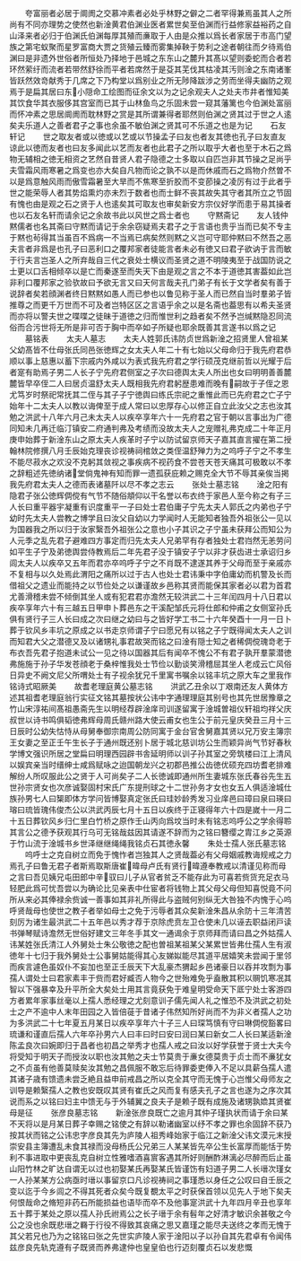 <!-- { "loadSidebar": true } -->
　　夸富丽者必居于阛阓之交慕冲素者必处乎林野之僻之二者罕得兼焉虽其人之所尚有不同亦理势之使然也新淦黄君伯渊业医者累世矣至伯渊而行益修家益裕药之自山泽来者必归于伯渊氏伯渊每厚其殖而亷取于人由是众推以爲长者家居于市高门望族之第宅蚁聚而星罗富商大贾之货殖云臻而雾集掉鞅于势利之途者朝往而夕待焉伯渊曰是非遗外世俗者所恒处乃择地于邑城之东东山之麓升其髙以望则委蛇而合者若环然萦纡而流者若带然舒徐而平者若席然于是芟其芜伐其枯凌其汚则淦之东南诸峯皆跃然效竒献秀于几席之下乃构堂以爲别业之所无陟降跋涉之劳而坐得夫幽防之观焉于是扁其居曰东小隠命工绘图而征余文以为之记余观夫人之处夫市井者惟知美其饮食华其衣服侈其宫室而已其于山林鱼鸟之乐固未尝一窥其藩篱也今伯渊处富丽而怀冲素之思居阛阓而耽林野之赏是其所谓兼得者耶然则伯渊之贤其过于世之人逺矣夫乐道人之善者君子之事也余虽不敏伯渊之贤其可不乐道之也是为记
　　石友轩记
　　世之取友者或以徳或以艺或以节操孟子曰友也者友其徳也孔子曰友直友谅此以徳而友者也曰友多闻此以艺而友者也此君子之所以取乎大者也至于木石之爲物无辅相之徳无相资之艺然自昔贤人君子隐德之士多取以自匹岂非其节操之足尚乎夫雪霜风雨寒暑之爲变也亦大矣自凡物而论之孰不以是而休戚而石之爲物介然曽不以是爲意触风雨而傲雪霜暑至大旱而不焦寒至折胶而不变莭操之凌厉有过于此者乎世之能荣辱人者其势焰熏灼亦未烈于数者也而士鲜不丧其故失其守者其所立之节固有愧也由是观之石之贤于人也逺矣其可取友也审矣新安方宗仪好学而患于易其操者也以石友名轩而请余记之余故书此以风世之爲士者也
　　守黙斋记
　　友人钱仲黙儒者也名其斋曰守黙而请记于余余窃疑焉夫君子之于言语也贵乎当而已矣不专主于黙也茍得其当虽百不爲病一不当焉已病矣然则黙之义岂可守耶仲黙曰不然吾之恶夫言者非爲是也孔子曰恶利口之覆邦家者徒能言者未必有徳又曰君子欲讷于言而敏于行夫言岂圣人之所弃哉自三代之衰处士横议而圣贤之道不明陵夷至于战国防说之士更以口舌相倾卒以是亡而秦遂至而失天下由是观之言之不本于道徳其害葢如此岂非利口覆邦家之验欤故曰予欲无言又曰天何言哉夫孔门弟子有长于文学者矣有善于说辞者矣若顔渊者终日黙黙如愚人而已参也以鲁见称于圣人而已然自当时羣弟子皆推尊之而更千万世而不可及者岂特区区之言语乎余之以是名斋也葢思有以希夫圣贤而亦将以警夫世之喋喋之徒昧于道徳之归而惟世利之趋者矣不然予岂缄黙隐忍同流俗而合污世将无所是非可否于胸中而卒如子所疑也耶余既善其言遂书以爲之记
　　墓铭表
　　太夫人墓志
　　太夫人姓郭氏讳防贞世爲新淦之招贤里人曾祖某父幼髙皆不仕母张氏同邑张徳辉之女太夫人年二十有七始以父母命归于我先府君恭顺以事上慈惠以蓄下宗戚内外咸以为表式我先府君之学行硕茂克继前哲以光耀于后者寔有助焉子男二人长子宁先府君侧室之子次曰德舆太夫人所出也女曰明明善善麓麓皆早卒侄二人曰居贞温舒太夫人既相我先府君躬歴患难而晚有嗣故于子侄之恩尤笃岁时祭祀常抚其二侄与其子子宁徳舆曰练氏宗祀之重惟此而已先府君之亡子宁始年十二太夫人以教以诲俾至于成人常曰以忠厚存心以修正自立此汝父之志也汝其勉之洪武十八年六月己未太夫人以疾卒享年六十一先府君之官于朝以言事出为广德同知未几再迁临汀镇安二府通判弗及考绩而没故太夫人之宠赠礼弗克成二十年正月庚申始葬于新淦东山之原太夫人疾革时子宁以防试留京师天子嘉其直言擢在第二授翰林院修撰八月壬辰始克理丧诊视祷祠棺敛之类侄温舒殚力为之呜呼子宁之不孝生不能尽菽水之欢没不克躬其敛视之事疾病不视药食不尝苍天苍天痛其可极敢以不孝之辞粗述先徳纳诸堂倘鬼神有知而罪一遗孤获庇赖之赐克全大节不辱其亲俟当掲我先府君太夫人之德而表诸墓阡以尽不孝之志云
　　张处士墓志铭
　　淦之阳有隐君子张公徳辉倜傥有气节不随俗頫仰以干名誉以布衣终于家邑人至今称之有子三人长曰重平器宇凝重有识度重平一子曰处士君伯庸子宁先太夫人郭氏之内弟也子宁幼时先太夫人尝教之博学且曰汝父自幼以力学闻时人无能知者独吾外祖张公一见以为国器我之所以归于汝家繄吾外祖张公之意也小子其识之子宁虽未获拜公而知公为人元季之乱先君子避难四方事定而归先太夫人兄弟罕有存者独处士君岿然无恙劳问如平生子宁及弟徳舆尝侍教焉后二年先君子没于镇安子宁以非才获齿进士承诏归乡闾太夫人以疾卒又五年而君亦卒呜呼子宁之不肖既不逮遂其养于父母而至于亲戚亦不复相与以久处焉此渭阳之痛所以过于古人也处士君讳秉中字伯庸幼而机警及长而借祖父之遗业而能持之以节俭处之以谦谨故乡邑称其贤而能保其家者必以君为首君尤善滑稽未尝不倾倒其坐人或有犯君君亦澹然无较洪武二十三年闰四月十八日君以疾卒享年六十有三越五日甲申卜葬邑东之干溪配邹氏元将仕郎和仲甫之女侧室孙氏俱有贤行子三人长曰成之次曰继之幼曰与之皆好学工书二十六年癸酉十一月一日卜葬于钦风乡丰坑之原成之以书走京师谓子宁曰愿兄有以铭之子宁既得闻太夫人之训而知君大父之潜德又及以诸甥礼事君故哭而铭之曰淦有隠士知之者稀倜傥瑰竒老于布衣吾先君子抱道未试公一见之待以国器其后有闻卒不愧公不有君子孰开羣蒙潜徳弗施施于孙子华发苍顔老于桑梓惟我处士节俭以勤谈笑滑稽屈其坐人老成云亡风俗日异史不阙文尼父所喟处士有子视余犹兄千里寓书嘱余以铭丰坑之原大车之里我作铭诗式昭厥美
　　故耆老理庭黄公墓志铭
　　洪武乙丑余以丁艰南还友人黄体方述其祖耆老理庭翁行实征文铭其墓按状公讳中字通理理庭其别号也其先世居豫章之竹山宋淳祐间髙祖愚斋先生以明经荐辟淦庠司训遂留寓于淦城曽祖仪轩祖均祥父庆叔世以诗书鸣俱韬徳弗辉母周氏赣州路大使云甫女也生公于前元皇庆癸丑三月十三日辰时公幼失怙恃从母舅奉御宗南周公防同寓于金台官舍舅嘉其贤以兄万安主簿宗王女妻之至正壬午生长子于通州既还别卜居于城北慈训坊公生而颖异尚气节好春秋学博文强识所居之堂扁曰明理西园辟书舎延明师以训子孙其室之旁筑楼曰江上清风以娱宾亲当时缙绅士咸爲赋咏之迨国朝龙兴之初郡邑推公齿徳优硕充四坊耆老排难解纷人所叹服此公之贤于人可尚矣子二人长徳诚即通州所生妻城东张氏春谷先生五世孙宗贤女也次彦诚娶固村宋氏广东提刑球之十二世孙务才女也女五人俱适淦城仕族孙男七人曰榘即体方学问皆博娶真定张氏曰珪妙龄秀发习业庠邑曰璋曰泉曰瑛曰瑢曰琉皆瑰伟俊杰公以洪武丙辰七月十五日以疾终于正寝得年六十四是嵗十一月二十五日葬钦风乡归仁里白竹桥之原作壬山丙向爲坟当时未有铭志呜呼公之学余得聆其言公之德予获观其行乌可无铭哉兹因其请遂不辞而为之铭曰簪缨之胄江乡之英源于竹山流于淦城书乡世泽继继绳绳我铭贞石其徳永馨
　　朱处士孺人张氏墓志铭
　　呜呼士之克自树立而免于愧怍者岂独其人之贤哉葢必有父母姻戚教诲规戒之力焉孔子曰鲁无君子者斯焉取斯唐崔暐母卢氏有贤行暐遵奉教戒以清谨见称而母之言曰吾见姨兄屯田郎中辛驭曰儿子从官者贫乏不能存此为可喜若赀货充足衣马轻肥此爲可忧吾尝以为确论比见亲表中仕宦者将钱物上其父母父母但知喜悦竟不问所从来必其俸禄余赀诚一善事如其非礼所得此与盗贼何别纵无大咎独不内愧于心呜呼贤哉母也使世之教子者举如母士之免于污辱者其众矣新淦朱昌从余防十三年清苦刻厉为诸生最洪武二十五年邑以秀才荐于京除虎贲左卫仓使未几以诬去职益闭戸读书弹琴赋诗澹然无世俗好建文三年冬手其文一通谒余于京师拜而请曰昌之外姑孺人讳某姓张氏清江人外舅处士朱公敬徳之配也曽祖某祖某父某累世皆弗仕孺人生有淑徳年十七归于我外舅处士公事舅姑能得其心友娣姒能尽其道平居嬉笑未尝闻于里邻而疾言遽色虽奴仆不妄加也至正壬辰天下大乱豪杰猬起乡邑诸豪日以吞并攻剽为事孺人谓处士曰君家素丰于赀而君好臧否人物今之世殆难免乎盍散其积以赒饥寒冺其智以下强暴幸及升平所全大矣处士用其言竟获免于难皇明受命天下厎宁处士客游四方者累年家事丝毫以上孺人悉经理之尤刻意训子儒先闻人礼之惟恐不及洪武之初处士之产不逾中人末年田园之入皆倍蓰于昔诸子伟然知所好尚而不为非义者孺人之功为多洪武二十七年夏五月某日以疾卒享年六十子三人曰琛笃慎有守曰琳倜傥豁畧曰琉谦和谨直后孺人六年卒孙男六人曰丰曰时曰安曰润曰某曰新女二人长曰某适新淦陈孟良次曰婉即归于昌者也初昌之举秀才也孺人戒之曰汝以好学获誉于贤士大夫今将受知于明天子而授汝以职也汝其勉之夫士节莫贵于亷女德莫贵于贞士而不亷犹女之不贞虽有他善莫赎矣汝其勉之昌佩服不敢忘后待罪委吏俸入不足以具薪刍孺人遣其诸子歳有馈遗未尝乏絶且益申前戒昌之所以克全其守而无愧于心岂惟父母师友之训导是赖繄孺人之教也安既叹其贤有崔氏之风而复有感夫孔子之言也遂为之序次其说而系之以铭曰妇主中馈无与于外辅翼之良夫子是赖子既有成施及诸甥孰嫓其贤崔母是征
　　张彦良墓志铭
　　新淦张彦良既亡之逾月其仲子瑾执状而请于余曰某不天将以是月某日葬子幸赐之铭使之有辞以勒诸幽室以纾不孝之罪也余固辞不获乃按其状而铭之公讳忠字彦良其先为庐陵人祖秀峰始家于临江之新淦父讳文漠元末授崇安县主簿遭乱未食其禄而没母杨氏公兄弟三人某某皆先卒公生长富厚而能恬于势利不事进取中更丧乱克自树立性雅嗜酒喜賔客遇其所好则酬酢淋漓必尽醉而后止虽山阳竹林之旷达自谓无以过也初娶某氏再娶某氏皆谨饬有妇道子男二人长瑨次瑾女一人孙某某方公病亟时瑨以事留京口凡诊视祷祠之事瑾悉以身任之公叹曰自壬辰之变以迄于今乡闾之不得其死者众矣今既复覩太平之时获保首领以见先人于地下矣夫何恨哉命之脩短非药石所能损益也语毕而卒不及他事寔洪武十九年四月辛丑也享年五十葬于某处之原以孺人孙氏祔焉公之长子瑨于余有髫年之好清才敏识余甚敬之今公之没也余既悲瑨之羇于行役不得致其哀痛之思又嘉瑾之能尽夫送终之孝而无愧于其父若兄也乃为之铭铭曰张之先世实庐陵人家于淦阳以子以孙自其先君卓有令闻伟兹彦良先轨克遵有子既贤而养弗逮仲也皇皇伯也行迈刻覆贞石以发悲慨
